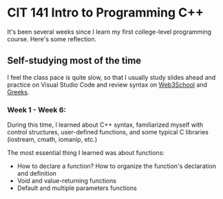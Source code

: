 # CIT 141 Intro to Programming C++
It's been several weeks since I learn my first college-level programming course. Here's some reflection. 

## Self-studying most of the time
I feel the class pace is quite slow, so that I usually study slides ahead and practice on Visual Studio Code and review syntax on [Web3School](https://www.w3schools.com/) and [Greeks](https://www.geeksforgeeks.org/cpp/c-plus-plus/).

### Week 1 - Week 6:
During this time, I learned about C++ syntax, familiarized myself with control structures, user-defined functions, and some typical C libraries (iostream, cmath, iomanip, etc.) 

The most essential thing I learned was about functions: 
  - How to declare a function? How to organize the function's declaration and definition
  - Void and value-returning functions
  - Default and multiple parameters functions
